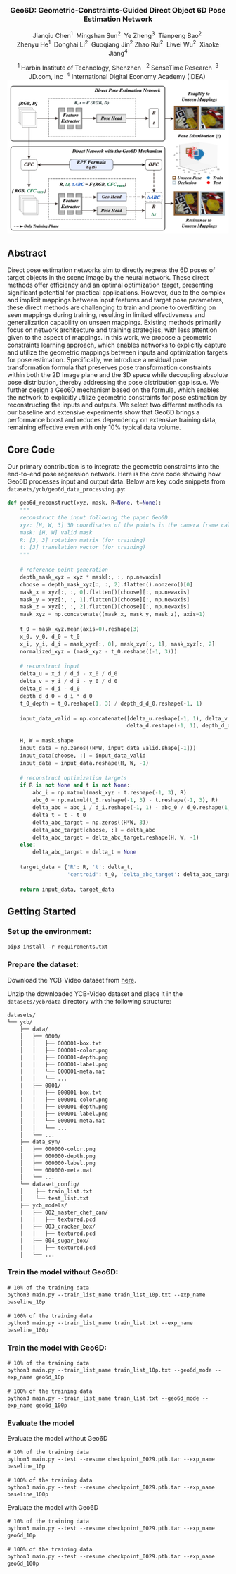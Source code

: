 
<div align="center">
<br>
<h3>Geo6D: Geometric-Constraints-Guided Direct Object 6D Pose Estimation Network</h3>

Jianqiu Chen<sup>1</sup>&nbsp;
Mingshan Sun<sup>2</sup>&nbsp;
Ye Zheng<sup>3</sup>&nbsp;
Tianpeng Bao<sup>2</sup>&nbsp;
<br>
Zhenyu He<sup>1</sup>&nbsp;
Donghai Li<sup>2</sup>&nbsp;
Guoqiang Jin<sup>2</sup>
Zhao Rui<sup>2</sup>&nbsp;
Liwei Wu<sup>2</sup>&nbsp;
Xiaoke Jiang<sup>4</sup> 

<sup>1</sup> Harbin Institute of Technology, Shenzhen &nbsp; <sup>2</sup> SenseTime Research&nbsp; <sup>3</sup> JD.com, Inc&nbsp; <sup>4</sup> International Digital Economy Academy (IDEA)&nbsp;
<img src="assert/fig1.png" alt="Geo6D Framework">

  
</div>

## Abstract
Direct pose estimation networks aim to directly regress the 6D poses of target objects in the scene image by the neural network. These direct methods offer efficiency and an optimal optimization target, presenting significant potential for practical applications.
However, due to the complex and implicit mappings between input features and target pose parameters, these direct methods are challenging to train and prone to overfitting on seen mappings during training, resulting in limited effectiveness and generalization capability on unseen mappings. 
Existing methods primarily focus on network architecture and training strategies, with less attention given to the aspect of mappings.
In this work, we propose a geometric constraints learning approach, which enables networks to explicitly capture and utilize the geometric mappings between inputs and optimization targets for pose estimation.
Specifically, we introduce a residual pose transformation formula that preserves pose transformation constraints within both the 2D image plane and the 3D space while decoupling absolute pose distribution, thereby addressing the pose distribution gap issue. 
We further design a Geo6D mechanism based on the formula, which enables the network to explicitly utilize geometric constraints for pose estimation by reconstructing the inputs and outputs.
We select two different methods as our baseline and extensive experiments show that Geo6D brings a performance boost and reduces dependency on extensive training data, remaining effective even with only 10\% typical data volume.


## Core Code

Our primary contribution is to integrate the geometric constraints into the end-to-end pose regression network. Here is the core code showing how Geo6D processes input and output data. Below are key code snippets from `datasets/ycb/geo6d_data_processing.py`:

```python
def geo6d_reconstruct(xyz, mask, R=None, t=None):
    """
    reconstruct the input following the paper Geo6D
    xyz: [H, W, 3] 3D coordinates of the points in the camera frame calculated from depth
    mask: [H, W] valid mask
    R: [3, 3] rotation matrix (for training)
    t: [3] translation vector (for training)
    """

    # reference point generation
    depth_mask_xyz = xyz * mask[:, :, np.newaxis]
    choose = depth_mask_xyz[:, :, 2].flatten().nonzero()[0]
    mask_x = xyz[:, :, 0].flatten()[choose][:, np.newaxis]
    mask_y = xyz[:, :, 1].flatten()[choose][:, np.newaxis]
    mask_z = xyz[:, :, 2].flatten()[choose][:, np.newaxis]
    mask_xyz = np.concatenate((mask_x, mask_y, mask_z), axis=1)

    t_0 = mask_xyz.mean(axis=0).reshape(3)
    x_0, y_0, d_0 = t_0
    x_i, y_i, d_i = mask_xyz[:, 0], mask_xyz[:, 1], mask_xyz[:, 2]
    normalized_xyz = (mask_xyz - t_0.reshape((-1, 3)))

    # reconstruct input
    delta_u = x_i / d_i - x_0 / d_0
    delta_v = y_i / d_i - y_0 / d_0
    delta_d = d_i - d_0
    depth_d_d_0 = d_i * d_0
    t_0_depth = t_0.reshape(1, 3) / depth_d_d_0.reshape(-1, 1)

    input_data_valid = np.concatenate([delta_u.reshape(-1, 1), delta_v.reshape(-1, 1),
                                      delta_d.reshape(-1, 1), depth_d_d_0.reshape(-1, 1), t_0_depth], axis=-1)

    H, W = mask.shape
    input_data = np.zeros((H*W, input_data_valid.shape[-1]))
    input_data[choose, :] = input_data_valid
    input_data = input_data.reshape(H, W, -1)

    # reconstruct optimization targets
    if R is not None and t is not None:
        abc_i = np.matmul(mask_xyz - t.reshape(-1, 3), R)
        abc_0 = np.matmul(t_0.reshape(-1, 3) - t.reshape(-1, 3), R)
        delta_abc = abc_i / d_i.reshape(-1, 1) - abc_0 / d_0.reshape(1, 1)
        delta_t = t - t_0
        delta_abc_target = np.zeros((H*W, 3))
        delta_abc_target[choose, :] = delta_abc
        delta_abc_target = delta_abc_target.reshape(H, W, -1)
    else:
        delta_abc_target = delta_t = None

    target_data = {'R': R, 't': delta_t,
                   'centroid': t_0, 'delta_abc_target': delta_abc_target}

    return input_data, target_data
```





## Getting Started
### Set up the environment:
```
pip3 install -r requirements.txt
```

### Prepare the dataset:
Download the YCB-Video dataset from [here](https://utdallas.app.box.com/s/r5sx2ghgn62bg1tgjp9ily6jx2fifahl).

Unzip the downloaded YCB-Video dataset and place it in the `datasets/ycb/data` directory with the following structure:
```
datasets/
└── ycb/
    ├── data/
    │   ├── 0000/
    │   │   ├── 000001-box.txt
    │   │   ├── 000001-color.png
    │   │   ├── 000001-depth.png
    │   │   ├── 000001-label.png
    │   │   └── 000001-meta.mat
    │   │   └── ...
    │   ├── 0001/
    │   │   ├── 000001-box.txt
    │   │   ├── 000001-color.png
    │   │   ├── 000001-depth.png
    │   │   ├── 000001-label.png
    │   │   └── 000001-meta.mat
    │   │   └── ...
    │   └── ...
    ├── data_syn/
    │   ├── 000000-color.png  
    │   ├── 000000-depth.png  
    │   ├── 000000-label.png  
    │   └── 000000-meta.mat
    │   └── ...
    └── dataset_config/
    │    ├── train_list.txt
    │    └── test_list.txt
    ├── ycb_models/
    │   ├── 002_master_chef_can/
    │   │   ├── textured.pcd
    │   ├── 003_cracker_box/
    │   │   ├── textured.pcd
    │   ├── 004_sugar_box/
    │   │   ├── textured.pcd
    │   └── ...
```

### Train the model without Geo6D:
```
# 10% of the training data
python3 main.py --train_list_name train_list_10p.txt --exp_name baseline_10p

# 100% of the training data
python3 main.py --train_list_name train_list.txt --exp_name baseline_100p

```

### Train the model with Geo6D:
```
# 10% of the training data
python3 main.py --train_list_name train_list_10p.txt --geo6d_mode --exp_name geo6d_10p

# 100% of the training data
python3 main.py --train_list_name train_list.txt --geo6d_mode --exp_name geo6d_100p
```

### Evaluate the model
Evaluate the model without Geo6D
```
# 10% of the training data
python3 main.py --test --resume checkpoint_0029.pth.tar --exp_name baseline_10p

# 100% of the training data
python3 main.py --test --resume checkpoint_0029.pth.tar --exp_name baseline_100p
```

Evaluate the model with Geo6D
```
# 10% of the training data
python3 main.py --test --resume checkpoint_0029.pth.tar --exp_name geo6d_10p

# 100% of the training data
python3 main.py --test --resume checkpoint_0029.pth.tar --exp_name geo6d_100p
```
